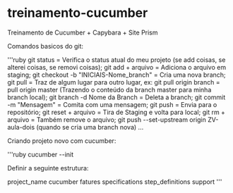 # treinamento-cucumber
Treinamento de Cucumber + Capybara + Site Prism

Comandos basicos do git:

'''ruby
git status = Verifica o status atual do meu projeto (se add coisas, se alterei coisas, se removi coisas);
git add + arquivo = Adiciona o arquivo em staging;
git checkout -b "INICIAIS-Nome_branch" = Cria uma nova branch;
git pull = Traz de algum lugar para outro lugar, ex:
git pull origin branch = pull origin master (Trazendo o conteúdo da branch master para minha branch local);
git branch -d Nome da Branch = Deleta a branch;
git commit -m "Mensagem" = Comita com uma mensagem;
git push = Envia para o repositório;
git reset + arquivo = Tira de Staging e volta para local;
git rm + arquivo =  Também remove o arquivo;
git push --set-upstream origin ZV-aula-dois (quando se cria uma branch nova)
...

Criando projeto novo com cucumber:

'''ruby
cucumber --init

Definir a seguinte estrutura:

project_name
  cucumber
    fatures
      specifications
      step_definitions
      support
'''
